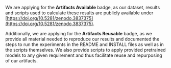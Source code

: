 We are applying for the **Artifacts Available** badge, as our dataset, results and scripts used to calculate these results are publicly available under [https://doi.org/10.5281/zenodo.3837375](https://doi.org/10.5281/zenodo.3837375).

Additionally, we are applying for the **Artifacts Reusable** badge, as we provide all material needed to reproduce our results and documented the steps to run the experiments in the README and INSTALL files as well as in the scripts themselves.
We also provide scripts to apply provided pretrained models to any given requirement and thus facilitate reuse and repurposing of our artifacts.
